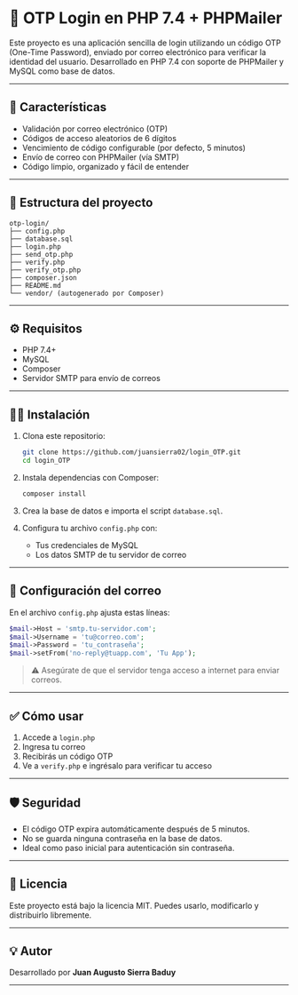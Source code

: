 # 🔐 OTP Login en PHP 7.4 + PHPMailer

Este proyecto es una aplicación sencilla de login utilizando un código OTP (One-Time Password), enviado por correo electrónico para verificar la identidad del usuario. Desarrollado en PHP 7.4 con soporte de PHPMailer y MySQL como base de datos.

---

## 🚀 Características

- Validación por correo electrónico (OTP)
- Códigos de acceso aleatorios de 6 dígitos
- Vencimiento de código configurable (por defecto, 5 minutos)
- Envío de correo con PHPMailer (vía SMTP)
- Código limpio, organizado y fácil de entender

---

## 📂 Estructura del proyecto

```
otp-login/
├── config.php
├── database.sql
├── login.php
├── send_otp.php
├── verify.php
├── verify_otp.php
├── composer.json
├── README.md
└── vendor/ (autogenerado por Composer)
```

---

## ⚙️ Requisitos

- PHP 7.4+
- MySQL
- Composer
- Servidor SMTP para envío de correos

---

## 🧑‍💻 Instalación

1. Clona este repositorio:
   ```bash
   git clone https://github.com/juansierra02/login_OTP.git
   cd login_OTP
   ```

2. Instala dependencias con Composer:
   ```bash
   composer install
   ```

3. Crea la base de datos e importa el script `database.sql`.

4. Configura tu archivo `config.php` con:
   - Tus credenciales de MySQL
   - Los datos SMTP de tu servidor de correo

---

## 📧 Configuración del correo

En el archivo `config.php` ajusta estas líneas:

```php
$mail->Host = 'smtp.tu-servidor.com';
$mail->Username = 'tu@correo.com';
$mail->Password = 'tu_contraseña';
$mail->setFrom('no-reply@tuapp.com', 'Tu App');
```

> ⚠️ Asegúrate de que el servidor tenga acceso a internet para enviar correos.

---

## ✅ Cómo usar

1. Accede a `login.php`
2. Ingresa tu correo
3. Recibirás un código OTP
4. Ve a `verify.php` e ingrésalo para verificar tu acceso

---

## 🛡️ Seguridad

- El código OTP expira automáticamente después de 5 minutos.
- No se guarda ninguna contraseña en la base de datos.
- Ideal como paso inicial para autenticación sin contraseña.

---

## 📜 Licencia

Este proyecto está bajo la licencia MIT. Puedes usarlo, modificarlo y distribuirlo libremente.

---

## 💡 Autor

Desarrollado por **Juan Augusto Sierra Baduy**

---

